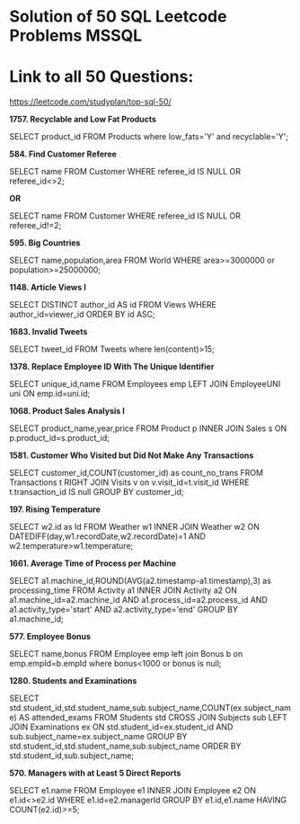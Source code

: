 # Solution of 50 SQL Leetcode Problems MSSQL
# Link to all 50 Questions: 
https://leetcode.com/studyplan/top-sql-50/

**1757. Recyclable and Low Fat Products**

SELECT product_id FROM Products where low_fats='Y' and recyclable='Y';

**584. Find Customer Referee**

SELECT name FROM Customer WHERE referee_id IS NULL OR referee_id<>2;

  **OR**

SELECT name FROM Customer WHERE referee_id IS NULL OR referee_id!=2;

**595. Big Countries**

SELECT name,population,area FROM World WHERE area>=3000000 or population>=25000000;

**1148. Article Views I**

SELECT DISTINCT author_id AS id FROM Views WHERE author_id=viewer_id ORDER BY id ASC;

**1683. Invalid Tweets**

SELECT tweet_id FROM Tweets where len(content)>15;

**1378. Replace Employee ID With The Unique Identifier**

SELECT unique_id,name FROM Employees emp LEFT JOIN EmployeeUNI uni ON emp.id=uni.id;

**1068. Product Sales Analysis I**

SELECT product_name,year,price FROM Product p INNER JOIN Sales s ON p.product_id=s.product_id;

**1581. Customer Who Visited but Did Not Make Any Transactions**

SELECT customer_id,COUNT(customer_id) as count_no_trans FROM Transactions t RIGHT JOIN Visits v on v.visit_id=t.visit_id WHERE t.transaction_id IS null GROUP BY customer_id;

**197. Rising Temperature**

SELECT w2.id as Id FROM Weather w1 INNER JOIN Weather w2 ON DATEDIFF(day,w1.recordDate,w2.recordDate)=1 AND w2.temperature>w1.temperature;

**1661. Average Time of Process per Machine**

SELECT a1.machine_id,ROUND(AVG(a2.timestamp-a1.timestamp),3) as processing_time FROM Activity a1 INNER JOIN Activity a2 ON a1.machine_id=a2.machine_id AND a1.process_id=a2.process_id AND a1.activity_type='start' AND a2.activity_type='end' GROUP BY a1.machine_id;

**577. Employee Bonus**

SELECT name,bonus FROM Employee emp left join Bonus b on emp.empId=b.empId where bonus<1000 or bonus is null;

**1280. Students and Examinations**

SELECT std.student_id,std.student_name,sub.subject_name,COUNT(ex.subject_name) AS attended_exams FROM Students std CROSS JOIN Subjects sub LEFT JOIN Examinations ex ON std.student_id=ex.student_id AND sub.subject_name=ex.subject_name GROUP BY std.student_id,std.student_name,sub.subject_name ORDER BY std.student_id,sub.subject_name;

**570. Managers with at Least 5 Direct Reports**

SELECT e1.name FROM Employee e1 INNER JOIN Employee e2 ON e1.id<>e2.id WHERE e1.id=e2.managerId GROUP BY e1.id,e1.name HAVING COUNT(e2.id)>=5;


